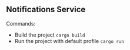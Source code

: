 ## Notifications Service

Commands:

- Build the project `cargo build`
- Run the project with default profile `cargo run` 

